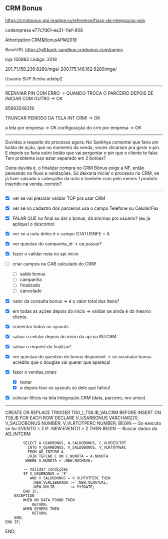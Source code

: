 ## CRM Bonus

https://crmbonus-api.readme.io/reference/fluxo-da-integracao-pdv

codempresa
e77c7d61-ea31-11ef-808

Athorization
CRM&BonusAPI#2018

BaseURL
https://giftback-sandbox.crmbonus.com/pages

loja 100982
código: 2018

201.71.158.236:8280/mge/
200.175.146.162:8280/mge/

Usuário SUP
Senha adabp2


---

REENVIAR PIN COM ERRO -> QUANDO TROCA O PARCEIRO DEPOIS DE INICIAR COM OUTRO → OK

65993546319

TRUNCAR PERIODO DA TELA INT CRM! → OK

a tela por empresa → OK
configuração do crm por empresa → OK

---

Duvidas a respeito do processo agora:
No Sankhya comentei que faria um botão de ação, que no momento da venda, voces clicariam pra gerar o pin. 
E depois eu faria outro botão que vai perguntar o pin que o cliente te falar. 
Tem problema isso estar separado em 2 botões?

Outra duvida é, o finalizar compra no CRM Bônus exige a NF, então pensando no fluxo e validações.
Só deixaria iniciar o processo no CRM, se já tiver salvado o cabeçalho da nota e também com pelo menos 1 produto inserido na venda, correto?


---

- [x] ver se vai precisar validar TOP pra usar CRM
- [x] ver se no cadastro dos parceiros usa o campo Telefone ou Celular/Fax
- [x] FALAR QUE no final ao dar o bonus, dá sim/nao pro usuario? (eu ja apliquei o desconto)
- [x] ver se a nota deles é o campo STATUSNFE = A
- [x] ver questao do campanha_id → oq passar?
- [x] fazer o validar nota no api inicio
- [ ] criar campos na CAB calculado do CRM!
	- [ ] saldo bonus
	- [ ] campanha
	- [ ] finalizado
	- [ ] cancelado
- [x] valor da consulta bonus → é o valor total dos itens?
- [x] em todas as ações depois do inicio → validar se ainda é do mesmo cliente.
- [x] comentar todos os sysouts
- [x] salvar o celular depois do inicio da api na INTCRM
- [x] salvar o request do finalizar!
- [x] ver questao do question do bonus disponivel → se acumular bonus acredito que o douglas vai querer que apareça!
- [x] fazer o vendas_totais
	- [x] testar
	- [x] e depois tirar os sysouts só dele que faltou!
- [x] colocar filtros na tela Integração CRM (data, parceiro, nro unico)


---

CREATE OR REPLACE TRIGGER TRG_I_TSILIB_VALCRM
BEFORE INSERT ON TSILIB
FOR EACH ROW
DECLARE
    V_USARBONUS   VARCHAR2(1);
    V_SALDOBONUS  NUMBER;
    V_VLRTOTPERC  NUMBER;
BEGIN
    -- Só executa se for EVENTO = 2
    IF :NEW.EVENTO = 2 THEN
        BEGIN
            -- Buscar dados da AD_INTCRM

            SELECT A.USARBONUS, A.SALDOBONUS, C.VLRDESCTOT
              INTO V_USARBONUS, V_SALDOBONUS, V_VLRTOTPERC
              FROM AD_INTCRM A
              JOIN TGFCAB C ON C.NUNOTA = A.NUNOTA
             WHERE A.NUNOTA = :NEW.NUCHAVE;

            -- Validar condições
            IF V_USARBONUS = 'S'
               AND V_SALDOBONUS = V_VLRTOTPERC THEN
                :NEW.VLRLIBERADO := :NEW.VLRATUAL;
                :NEW.DHLIB       := SYSDATE;
            END IF;
        EXCEPTION
            WHEN NO_DATA_FOUND THEN
                RETURN;
            WHEN OTHERS THEN
		        RETURN;
        END;
    END IF;
END;